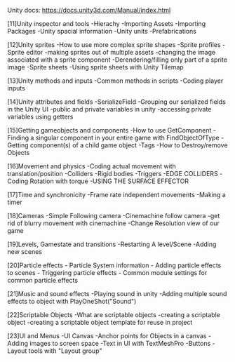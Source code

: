 Unity docs: https://docs.unity3d.com/Manual/index.html

[11]Unity inspector and tools
    -Hierachy
    -Importing Assets
    -Importing Packages
    -Unity spacial information
    -Unity units
    -Prefabrications

[12]Unity sprites
    -How to use more complex sprite shapes
    -Sprite profiles
    -Sprite editor
    -making sprites out of multiple assets
    -changing the image associated with a sprite component
    -Derendering/filling only part of a sprite image
    -Sprite sheets
    -Using sprite sheets with Unity Tilemap

[13]Unity methods and inputs
    -Common methods in scripts
    -Coding player inputs

[14]Unity attributes and fields
    -SerializeField
    -Grouping our serialized fields in the Unity UI
    -public and private variables in unity
    -accessing private variables using getters

[15]Getting gameobjects and components
    -How to use GetComponent
    -Finding a singular component in your entire game with FindObjectOfType
    -Getting component(s) of a child game object
    -Tags
    -How to Destroy/remove Objects

[16]Movement and physics
    -Coding actual movement with translation/position
    -Colliders
    -Rigid bodies
    -Triggers
    -EDGE COLLIDERS
    -Coding Rotation with torque
    -USING THE SURFACE EFFECTOR
    
[17]Time and synchronicity
        -Frame rate independent movements
        -Making a timer

[18]Cameras
    -Simple Following camera
    -Cinemachine follow camera
    -get rid of blurry movement with cinemachine
    -Change Resolution view of our game

[19]Levels, Gamestate and transitions
    -Restarting A level/Scene
    -Adding new scenes

[20]Particle effects
    - Particle System information
    - Adding particle effects to scenes
    - Triggering particle effects
    - Common module settings for common particle effects

[21]Music and sound effects
    -Playing sound in unity
    -Adding multiple sound effects to object with PlayOneShot("Sound")

[22]Scriptable Objects
    -What are scriptable objects
    -creating a scriptable object
    -creating a scriptable object template for reuse in project

[23]UI and Menus
    -UI Canvas
    -Anchor points for Objects in a canvas
    -Adding images to screen space
    -Text in UI with TextMeshPro
    -Buttons
    -Layout tools with "Layout group"